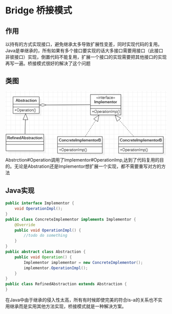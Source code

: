 # Bridge 桥接模式
## 作用
以持有的方式实现接口，避免继承太多导致扩展性变差，同时实现代码的复用。  
Java是单继承的，所有如果有多个接口要实现的话大多接口需要用接口（此接口非彼接口）实现，倒置代码不能复用，扩展一个接口的实现需要把其他接口的实现再写一遍。桥接模式很好的解决了这个问题
## 类图
![桥接模式类图](res/bridge_01.PNG)  
Abstrction#Operation调用了Implementor#OperationImp,达到了代码复用的目的。无论是Abstration还是Implementor想扩展一个实现，都不需要重写对方的方法
## Java实现
```Java
public interface Implementor {
    void OperationImpl();
}
public class ConcreteImplementor implements Implementor {
    @Override
    public void OperationImpl() {
        //todo do something
    }
}
public abstract class Abstraction {
    public void Operation() {
        Implementor implementor = new ConcreteImplementor();
        implementor.OperationImpl();
    }
}
public class RefinedAbstraction extends Abstraction {
}
```
在Java中由于继承的侵入性太高，所有有时候即使完美的符合is-a的关系也不实用继承而是实用其他方法实现，桥接模式就是一种解决方案。
